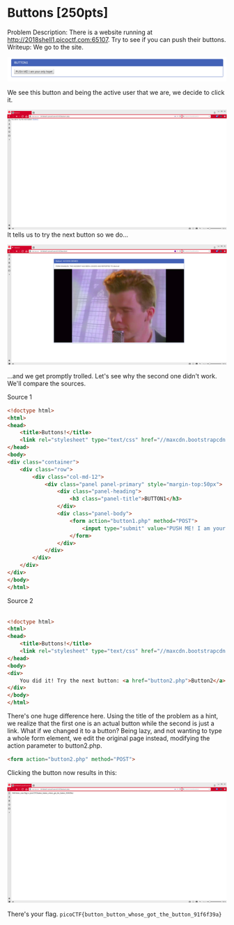 # Buttons [250pts]
Problem Description: There is a website running at http://2018shell1.picoctf.com:65107. Try to see if you can push their buttons.
Writeup: We go to the site.

![button1](button1.png)

We see this button and being the active user that we are, we decide to click it.

![button2](button2.png)
It tells us to try the next button so we do...

![button3](button3.png)

...and we get promptly trolled. Let's see why the second one didn't work. We'll compare the sources.

Source 1

```html
<!doctype html>
<html>
<head>
    <title>Buttons!</title>
    <link rel="stylesheet" type="text/css" href="//maxcdn.bootstrapcdn.com/bootstrap/3.3.5/css/bootstrap.min.css">
</head>
<body>
<div class="container">
    <div class="row">
        <div class="col-md-12">
            <div class="panel panel-primary" style="margin-top:50px">
                <div class="panel-heading">
                    <h3 class="panel-title">BUTTON1</h3>
                </div>
                <div class="panel-body">
                    <form action="button1.php" method="POST">
                        <input type="submit" value="PUSH ME! I am your only hope!"/>
                    </form>
                </div>
            </div>
        </div>
    </div>
</div>
</body>
</html>
```

Source 2
```html

<!doctype html>
<html>
<head>
    <title>Buttons!</title>
    <link rel="stylesheet" type="text/css" href="//maxcdn.bootstrapcdn.com/bootstrap/3.3.5/css/bootstrap.min.css">
</head>
<body>
<div>
    You did it! Try the next button: <a href="button2.php">Button2</a>
</div>
</body>
</html>
```

There's one huge difference here. Using the title of the problem as a hint, we realize that the first one is an actual button while the second is just a link. What if we changed it to a button? Being lazy, and not wanting to type a whole form element, we edit the original page instead, modifying the action parameter to button2.php.

```html
<form action="button2.php" method="POST">
```

Clicking the button now results in this:

![flag](button4.png)

There's your flag. `picoCTF{button_button_whose_got_the_button_91f6f39a}`